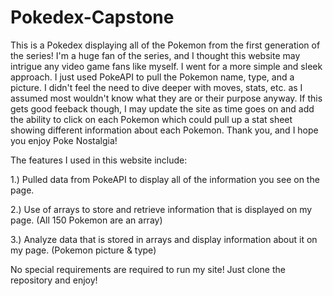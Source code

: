 # Pokedex-Capstone
This is a Pokedex displaying all of the Pokemon from the first generation of the series! I'm a huge fan of the series, and I thought this website may intrigue any video game fans like myself. I went for a more simple and sleek approach. I just used PokeAPI to pull the Pokemon name, type, and a picture. I didn't feel the need to dive deeper with moves, stats, etc. as I assumed most wouldn't know what they are or their purpose anyway. If this gets good feeback though, I may update the site as time goes on and add the ability to click on each Pokemon which could pull up a stat sheet showing different information about each Pokemon. Thank you, and I hope you enjoy Poke Nostalgia!

The features I used in this website include:


1.) Pulled data from PokeAPI to display all of the information you see on the page.

2.) Use of arrays to store and retrieve information that is displayed on my page. (All 150 Pokemon are an array)

3.) Analyze data that is stored in arrays and display information about it on my page. (Pokemon picture & type)

No special requirements are required to run my site! Just clone the repository and enjoy!
